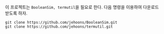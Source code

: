 이 프로젝트는 `BooleanSim, termutil`을 필요로 한다. 다음 명령을 이용하여 다운로드 받도록 하자. 

```
git clone https://github.com/jehoons/BooleanSim.git
git clone https://github.com/jehoons/termutil.git
```

